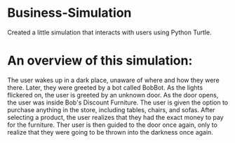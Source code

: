 # Business-Simulation
Created a little simulation that interacts with users using Python Turtle. 

# An overview of this simulation:
The user wakes up in a dark place, unaware of where and how they were there. Later, they were greeted by a bot called BobBot. As the lights flickered on, the user is greeted by an unknown door. As the door opens, the user was inside Bob's Discount Furniture. The user is given the option to purchase anything in the store, including tables, chairs, and sofas. After selecting a product, the user realizes that they had the exact money to pay for the furniture. Ther user is then guided to the door once again, only to realize that they were going to be thrown into the darkness once again. 

